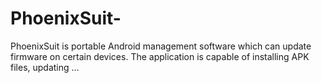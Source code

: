 # PhoenixSuit-
 PhoenixSuit is portable Android management software which can update firmware on certain devices. The application is capable of installing APK files, updating ...
